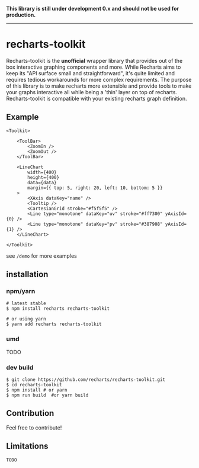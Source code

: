 **This library is still under development 0.x and should not be used for production.**

---

# recharts-toolkit
Recharts-toolkit is the **unofficial** wrapper library that provides out of the box interactive graphing components and more. 
While Recharts aims to keep its "API surface small and straightforward", it's quite limited and requires tedious 
workarounds for more complex requirements. The purpose of this library is to make recharts more extensible and provide 
tools to make your graphs interactive all while being a 'thin' layer on top of recharts. Recharts-toolkit is compatible 
with your existing recharts graph definition. 


## Example

```
<Toolkit>

    <ToolBar>
        <ZoomIn />
        <ZoomOut />
    </ToolBar>

    <LineChart
        width={400}
        height={400}
        data={data}
        margin={{ top: 5, right: 20, left: 10, bottom: 5 }}
    >
        <XAxis dataKey="name" />
        <Tooltip />
        <CartesianGrid stroke="#f5f5f5" />
        <Line type="monotone" dataKey="uv" stroke="#ff7300" yAxisId={0} />
        <Line type="monotone" dataKey="pv" stroke="#387908" yAxisId={1} />
    </LineChart>

</Toolkit>
```
see `/demo` for more examples
## installation

### npm/yarn

```
# latest stable
$ npm install recharts recharts-toolkit 

# or using yarn
$ yarn add recharts recharts-toolkit 
```

### umd
TODO

### dev build

```
$ git clone https://github.com/recharts/recharts-toolkit.git
$ cd recharts-toolkit
$ npm install # or yarn
$ npm run build  #or yarn build
```

## Contribution
Feel free to contribute! 

## Limitations
`TODO`



